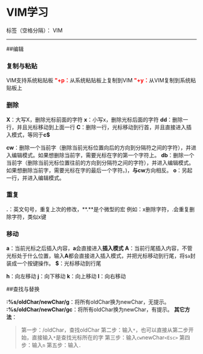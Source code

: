 ﻿# VIM学习

标签（空格分隔）： VIM

---


##编辑

### 复制与粘贴

VIM支持系统粘贴板
<font color="red">**"+p：**</font>从系统粘贴板上复制到VIM
<font color="red">**"+y：**</font>从VIM复制到系统粘贴板上

### 删除

**X**：大写X，删除光标前面的字符
**x**：小写x，删除光标后面的字符
**dd**：删除一行，并且光标移动到上面一行
**C**：删除一行，光标移动到行首，并且直接进入插入模式，等同于**c$**

**cw**：删除一个当前字（删除当前光标位置向后的方向到分隔符之间的字符），并进入编辑模式。如果想删除当前字，需要光标在字的第一个字符上。
**db**：删除一个当前字（删除当前光标位置往前的方向到分隔符之间的字符），并进入编辑模式。如果想删除当前字，需要光标在字的最后一个字符。)，**与cw**方向相反。
**o**：另起一行，并进入编辑模式。

### 重复
**.**：英文句号，重复上次的修改，**.**是个微型的宏
例如：x删除字符，.会重复删除字符，类似x键

### 移动
**a**：当前光标之后插入内容，**a**会直接进入**插入模式**
**A**：当前行尾插入内容，不管光标处于什么位置，输入**A**都会直接进入插入模式，并把光标移动到行尾，将`$a`封装成一个按键操作。
**$**：光标移动到行尾

**h**：向左移动
**j**：向下移动
**k**：向上移动
**l**：向右移动

##查找与替换

**:%s/oldChar/newChar/g**：将所有oldChar换为newChar，无提示。
**:%s/oldChar/newChar/gc**：将所有oldChar换为newChar，有提示。
**其它方法**：

>   第一步：/oldChar，查找oldChar
>   第二步：输入`*`，也可以直接从第二步开始，直接输入`*`是查找光标所在的字
>   第三步：输入`cw`newChar`<Esc>`
>   第四步：输入`n`
>   第五步：输入`.`




